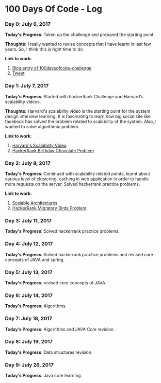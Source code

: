 # 100 Days Of Code - Log

### Day 0: July 6, 2017

**Today's Progress**: Taken up the challenge and prepared the starting point. 

**Thoughts:** I really wanted to revise concepts that I have learnt in last few years. So, I think this is right time to do.

**Link to work:** 
1. [Blog entry of 100daysofcode-challenge](https://vdharam.wordpress.com/2017/07/06/100daysofcode-challenge/)
2. [Tweet](https://twitter.com/vdharm/status/882985409390813184)

### Day 1: July 7, 2017

**Today's Progress**: Started with hackerRank Challenge and Harvard's scalability videos. 

**Thoughts:** Harvard's scalability video is the starting point for the system design interview learning. It is fascinating to learn how big social site like facebook has solved the problem related to scalability of the system.
Also, I wanted to solve algorithmic problem.

**Link to work:** 
1. [Harvard's Scalability Video](https://www.youtube.com/watch?v=-W9F__D3oY4)
2. [HackerRank Birthday Chocolate Problem](https://www.hackerrank.com/challenges/the-birthday-bar)

### Day 2: July 8, 2017

**Today's Progress**: Continued with scalability related points, learnt about various level of clustering, caching in web application in order to handle more requests on the server, Solved hackerrank practice problems. 

**Link to work:** 
1. [Scalable Architectures](http://tutorials.jenkov.com/software-architecture/scalable-architectures.html)
2. [HackerRank Migratory Birds Problem](https://www.hackerrank.com/challenges/migratory-birds)

### Day 3: July 11, 2017

**Today's Progress**: Solved hackerrank practice problems. 

### Day 4: July 12, 2017

**Today's Progress**: Solved hackerrank practice problems and revised core concepts of JAVA and spring. 

### Day 5: July 13, 2017

**Today's Progress**: revised core concepts of JAVA. 

### Day 6: July 14, 2017

**Today's Progress**: Algorithms.

### Day 7: July 18, 2017

**Today's Progress**: Algorithms and JAVA Core revision.

### Day 8: July 19, 2017

**Today's Progress**: Data structures revision.

### Day 9: July 26, 2017

**Today's Progress**: Java core learning.

